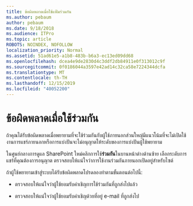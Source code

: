 ```yaml
---
title: ข้อผิดพลาดเมื่อใช้แฟ้มร่วมกัน
ms.author: pebaum
author: pebaum
ms.date: 9/18/2018
ms.audience: ITPro
ms.topic: article
ROBOTS: NOINDEX, NOFOLLOW
localization_priority: Normal
ms.assetid: 51ad61e5-a1b8-483b-b6a3-ec13ed09dd68
ms.openlocfilehash: dcea4e9de2830d4c3ddf2db84911e0f313012c9f
ms.sourcegitcommit: 0f0186044a3597e42ad14c32ca58e7224344dcfa
ms.translationtype: MT
ms.contentlocale: th-TH
ms.lasthandoff: 12/15/2019
ms.locfileid: "40052200"
---
```

# <a name="error-messages-when-sharing"></a>ข้อผิดพลาดเมื่อใช้ร่วมกัน

ถ้าคุณได้รับข้อผิดพลาดเมื่อพยายามที่จะใช้ร่วมกันกับผู้ใช้ภายนอกส่วนใหญ่มีแนวโน้มที่จะไม่เปิดใช้งานการแชร์ภายนอกหรือการแบ่งปันจะไม่อนุญาตให้ระดับของการแบ่งปันผู้ใช้พยายาม
  
ในศูนย์กลางการดูแล SharePoint ใหม่คลิกการใช้**ร่วมกัน**ในบานหน้าต่างด้านซ้าย เลือกระดับการแชร์ที่คุณต้องการอนุญาต ตรวจสอบให้แน่ใจว่าการใช้งานร่วมกันภายนอกเปิดอยู่สำหรับไซต์ 
  
ถ้าผู้ใช้พยายามเข้าสู่ระบบได้รับข้อผิดพลาดโปรดลองทำตามขั้นตอนต่อไปนี้:
  
- ตรวจสอบให้แน่ใจว่าผู้ใช้ยอมรับคำเชิญการใช้ร่วมกันที่ถูกส่งไปแล้ว
    
- ตรวจสอบให้แน่ใจว่าผู้ใช้ยอมรับคำเชิญด้วยที่อยู่ e-mail ที่ถูกส่งไป
    

